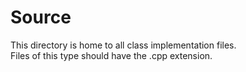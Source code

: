 # Source
This directory is home to all class implementation files.  
Files of this type should have the .cpp extension.